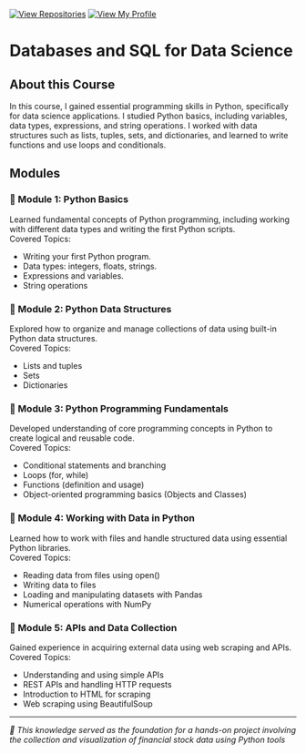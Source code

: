 [![View Repositories](https://img.shields.io/badge/View-My_Repositories-blue?logo=GitHub)](https://github.com/Yulia-Momotyuk?tab=repositories)
[![View My Profile](https://img.shields.io/badge/View-My_Profile-green?logo=GitHub)](https://github.com/Yulia-Momotyuk)
# Databases and SQL for Data Science

## About this Course
In this course, I gained essential programming skills in Python, specifically for data science applications. I studied Python basics, including variables, data types, expressions, and string operations. I worked with data structures such as lists, tuples, sets, and dictionaries, and learned to write functions and use loops and conditionals.

## Modules

### 📗 Module 1: Python Basics
Learned fundamental concepts of Python programming, including working with different data types and writing the first Python scripts.  
Covered Topics:
- Writing your first Python program. 
- Data types: integers, floats, strings.
- Expressions and variables.   
- String operations

### 📘 Module 2: Python Data Structures
Explored how to organize and manage collections of data using built-in Python data structures.  
Covered Topics:
- Lists and tuples
- Sets
- Dictionaries

### 📙 Module 3: Python Programming Fundamentals
Developed understanding of core programming concepts in Python to create logical and reusable code.  
Covered Topics:
- Conditional statements and branching
- Loops (for, while)
- Functions (definition and usage)
- Object-oriented programming basics (Objects and Classes)

### 📒 Module 4: Working with Data in Python
Learned how to work with files and handle structured data using essential Python libraries.  
Covered Topics:
- Reading data from files using open()
- Writing data to files
- Loading and manipulating datasets with Pandas
- Numerical operations with NumPy
 
 ### 📕 Module 5: APIs and Data Collection
Gained experience in acquiring external data using web scraping and APIs.  
Covered Topics:
- Understanding and using simple APIs
- REST APIs and handling HTTP requests
- Introduction to HTML for scraping
- Web scraping using BeautifulSoup

___

_🔗 This knowledge served as the foundation for a hands-on project involving the collection and visualization of financial stock data using Python tools_
